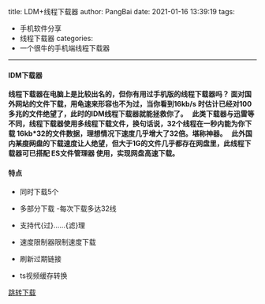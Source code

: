 title: LDM+线程下载器
author: PangBai
date: 2021-01-16 13:39:19
tags: 
- 手机软件分享
- 线程下载器
categories:
- 一个很牛的手机端线程下载器
---
#### IDM下载器 ####
**线程下载器在电脑上是比较出名的，但你有用过手机版的线程下载器吗？ 
面对国外网站的文件下载，用龟速来形容也不为过，当你看到16kb/s 时估计已经对100多兆的文件绝望了，此时的IDM线程下载器就能拯救你了。  
此类下载器与迅雷等不同，线程下载器使用多线程下载文件，换句话说，32个线程在一秒内能为你下载 
  16kb*32的文件数据，理想情况下速度几乎增大了32倍。堪称神器。  
此外国内~~某度网盘~~的下载速度让人绝望，但大于1G的文件几乎都存在网盘里，此线程下载器可已搭配 ES文件管理器 使用，实现网盘高速下载。**
#### 特点 ####
- 同时下载5个

- 多部分下载 -每次下载多达32线

- 支持代{过}……{滤}理

- 速度限制器限制速度下载

- 刷新过期链接

- ts视频缓存转换

[跳转下载](http://mip.ucbug.com/shouji/126528.html)
